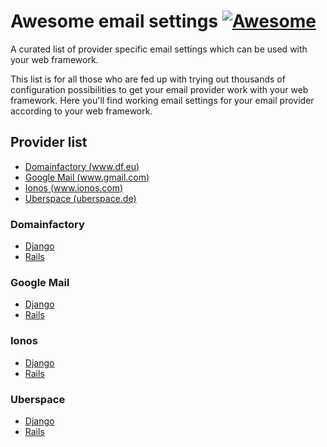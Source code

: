 # Awesome email settings [![Awesome](https://cdn.rawgit.com/sindresorhus/awesome/d7305f38d29fed78fa85652e3a63e154dd8e8829/media/badge.svg)](https://github.com/sindresorhus/awesome)
A curated list of provider specific email settings which can be used with your web framework.

This list is for all those who are fed up with trying out thousands of configuration possibilities to get your email provider work with your web framework. Here you'll find working email settings for your email provider according to your web framework.

## Provider list
- [Domainfactory (www.df.eu)](#domainfactory)
- [Google Mail (www.gmail.com)](#google-mail)
- [Ionos (www.ionos.com)](#ionos)
- [Uberspace (uberspace.de)](#uberspace)

### Domainfactory
* [Django](#awesome-email-settings)
* [Rails](#awesome-email-settings)

### Google Mail
* [Django](#awesome-email-settings)
* [Rails](#awesome-email-settings)

### Ionos
* [Django](#awesome-email-settings)
* [Rails](#awesome-email-settings)

### Uberspace
* [Django](#awesome-email-settings)
* [Rails](#awesome-email-settings)
